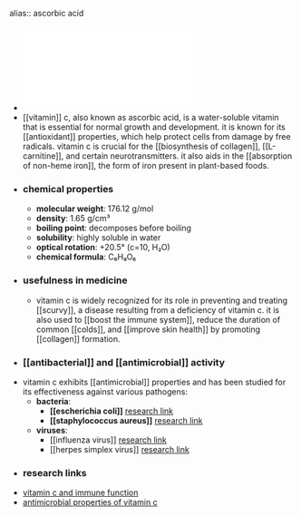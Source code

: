 alias:: ascorbic acid

- ![Vitamin_C.pdf](../assets/Vitamin_C_1719303309556_0.pdf)
- [[vitamin]] c, also known as ascorbic acid, is a water-soluble vitamin that is essential for normal growth and development. it is known for its [[antioxidant]] properties, which help protect cells from damage by free radicals. vitamin c is crucial for the [[biosynthesis of collagen]], [[L-carnitine]], and certain neurotransmitters. it also aids in the [[absorption of non-heme iron]], the form of iron present in plant-based foods.
- ### chemical properties
	- **molecular weight**: 176.12 g/mol
	- **density**: 1.65 g/cm³
	- **boiling point**: decomposes before boiling
	- **solubility**: highly soluble in water
	- **optical rotation**: +20.5° (c=10, H₂O)
	- **chemical formula**: C₆H₈O₆
- ### usefulness in medicine
	- vitamin c is widely recognized for its role in preventing and treating [[scurvy]], a disease resulting from a deficiency of vitamin c. it is also used to [[boost the immune system]], reduce the duration of common [[colds]], and [[improve skin health]] by promoting [[collagen]] formation.
- ### [[antibacterial]] and [[antimicrobial]] activity
- vitamin c exhibits [[antimicrobial]] properties and has been studied for its effectiveness against various pathogens:
	- **bacteria**:
		- **[[escherichia coli]]** [research link](https://scholar.google.com/scholar?q=Escherichia+coli+vitamin+c)
		- **[[staphylococcus aureus]]** [research link](https://scholar.google.com/scholar?q=Staphylococcus+aureus+vitamin+c)
	- **viruses**:
		- [[influenza virus]] [research link](https://scholar.google.com/scholar?q=influenza+virus+vitamin+c)
		- [[herpes simplex virus]] [research link](https://scholar.google.com/scholar?q=herpes+simplex+virus+vitamin+c)
- ### research links
- [vitamin c and immune function](https://scholar.google.com/scholar?q=vitamin+c+immune+function)
- [antimicrobial properties of vitamin c](https://scholar.google.com/scholar?q=antimicrobial+properties+of+vitamin+c)